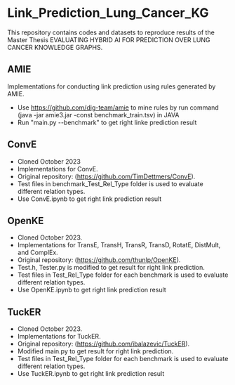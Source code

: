 # Link_Prediction_Lung_Cancer_KG
This repository contains codes and datasets to reproduce results of the Master Thesis EVALUATING HYBRID AI FOR PREDICTION OVER LUNG CANCER KNOWLEDGE GRAPHS.

## AMIE
Implementations for conducting link prediction using rules generated by AMIE.
* Use https://github.com/dig-team/amie to mine rules by run command (java -jar amie3.jar -const benchmark_train.tsv) in JAVA
* Run "main.py --benchmark" to get right linke prediction result
 
## ConvE
* Cloned October 2023
* Implementations for ConvE.
* Original repository: (https://github.com/TimDettmers/ConvE).
* Test files in benchmark_Test_Rel_Type folder is used to evaluate different relation types.
* Use ConvE.ipynb to get right link prediction result 

## OpenKE
* Cloned October 2023.
* Implementations for TransE, TransH, TransR, TransD, RotatE, DistMult, and ComplEx.
* Original repository: (https://github.com/thunlp/OpenKE).
* Test.h, Tester.py is modified to get result for right link prediction.
* Test files in Test_Rel_Type folder for each benchmark is used to evaluate different relation types.
* Use OpenKE.ipynb to get right link prediction result 

## TuckER
* Cloned October 2023.
* Implementations for TuckER.
* Original repository: (https://github.com/ibalazevic/TuckER).
* Modified main.py to get result for right link prediction.
* Test files in Test_Rel_Type folder for each benchmark is used to evaluate different relation types.
* Use TuckER.ipynb to get right link prediction result 


